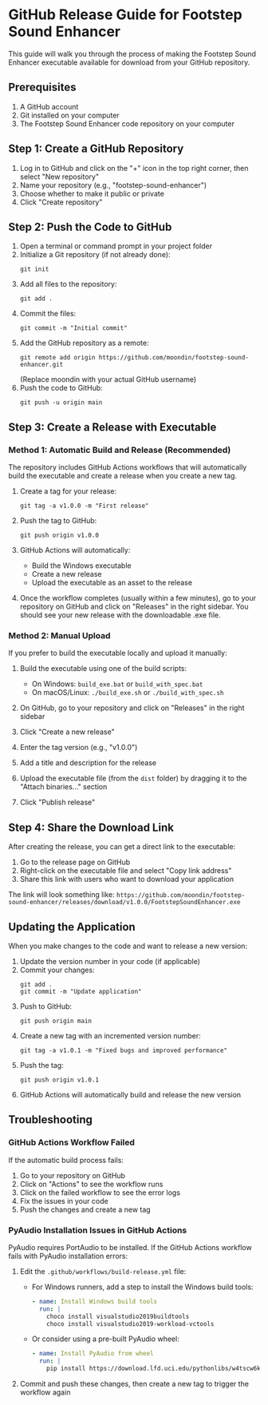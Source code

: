 # GitHub Release Guide for Footstep Sound Enhancer

This guide will walk you through the process of making the Footstep Sound Enhancer executable available for download from your GitHub repository.

## Prerequisites

1. A GitHub account
2. Git installed on your computer
3. The Footstep Sound Enhancer code repository on your computer

## Step 1: Create a GitHub Repository

1. Log in to GitHub and click on the "+" icon in the top right corner, then select "New repository"
2. Name your repository (e.g., "footstep-sound-enhancer")
3. Choose whether to make it public or private
4. Click "Create repository"

## Step 2: Push the Code to GitHub

1. Open a terminal or command prompt in your project folder
2. Initialize a Git repository (if not already done):
   ```
   git init
   ```
3. Add all files to the repository:
   ```
   git add .
   ```
4. Commit the files:
   ```
   git commit -m "Initial commit"
   ```
5. Add the GitHub repository as a remote:
   ```
   git remote add origin https://github.com/moondin/footstep-sound-enhancer.git
   ```
   (Replace moondin with your actual GitHub username)
6. Push the code to GitHub:
   ```
   git push -u origin main
   ```

## Step 3: Create a Release with Executable

### Method 1: Automatic Build and Release (Recommended)

The repository includes GitHub Actions workflows that will automatically build the executable and create a release when you create a new tag.

1. Create a tag for your release:
   ```
   git tag -a v1.0.0 -m "First release"
   ```
2. Push the tag to GitHub:
   ```
   git push origin v1.0.0
   ```
3. GitHub Actions will automatically:
   - Build the Windows executable
   - Create a new release
   - Upload the executable as an asset to the release

4. Once the workflow completes (usually within a few minutes), go to your repository on GitHub and click on "Releases" in the right sidebar. You should see your new release with the downloadable .exe file.

### Method 2: Manual Upload

If you prefer to build the executable locally and upload it manually:

1. Build the executable using one of the build scripts:
   - On Windows: `build_exe.bat` or `build_with_spec.bat`
   - On macOS/Linux: `./build_exe.sh` or `./build_with_spec.sh`

2. On GitHub, go to your repository and click on "Releases" in the right sidebar
3. Click "Create a new release"
4. Enter the tag version (e.g., "v1.0.0")
5. Add a title and description for the release
6. Upload the executable file (from the `dist` folder) by dragging it to the "Attach binaries..." section
7. Click "Publish release"

## Step 4: Share the Download Link

After creating the release, you can get a direct link to the executable:

1. Go to the release page on GitHub
2. Right-click on the executable file and select "Copy link address"
3. Share this link with users who want to download your application

The link will look something like:
`https://github.com/moondin/footstep-sound-enhancer/releases/download/v1.0.0/FootstepSoundEnhancer.exe`

## Updating the Application

When you make changes to the code and want to release a new version:

1. Update the version number in your code (if applicable)
2. Commit your changes:
   ```
   git add .
   git commit -m "Update application"
   ```
3. Push to GitHub:
   ```
   git push origin main
   ```
4. Create a new tag with an incremented version number:
   ```
   git tag -a v1.0.1 -m "Fixed bugs and improved performance"
   ```
5. Push the tag:
   ```
   git push origin v1.0.1
   ```
6. GitHub Actions will automatically build and release the new version

## Troubleshooting

### GitHub Actions Workflow Failed

If the automatic build process fails:

1. Go to your repository on GitHub
2. Click on "Actions" to see the workflow runs
3. Click on the failed workflow to see the error logs
4. Fix the issues in your code
5. Push the changes and create a new tag

### PyAudio Installation Issues in GitHub Actions

PyAudio requires PortAudio to be installed. If the GitHub Actions workflow fails with PyAudio installation errors:

1. Edit the `.github/workflows/build-release.yml` file:
   - For Windows runners, add a step to install the Windows build tools:
     ```yaml
     - name: Install Windows build tools
       run: |
         choco install visualstudio2019buildtools
         choco install visualstudio2019-workload-vctools
     ```
   - Or consider using a pre-built PyAudio wheel:
     ```yaml
     - name: Install PyAudio from wheel
       run: |
         pip install https://download.lfd.uci.edu/pythonlibs/w4tscw6k/PyAudio-0.2.11-cp39-cp39-win_amd64.whl
     ```

2. Commit and push these changes, then create a new tag to trigger the workflow again